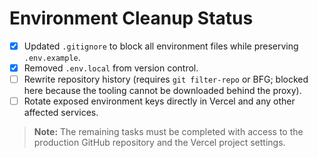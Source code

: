 # Environment Cleanup Status

- [x] Updated `.gitignore` to block all environment files while preserving `.env.example`.
- [x] Removed `.env.local` from version control.
- [ ] Rewrite repository history (requires `git filter-repo` or BFG; blocked here because the tooling cannot be downloaded behind the proxy).
- [ ] Rotate exposed environment keys directly in Vercel and any other affected services.

> **Note:** The remaining tasks must be completed with access to the production GitHub repository and the Vercel project settings.
